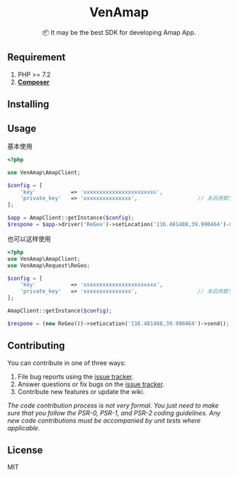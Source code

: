 <h1 align="center">VenAmap</h1>

<p align="center">📦 It may be the best SDK for developing Amap App.</p>

## Requirement

1. PHP >= 7.2
2. **[Composer](https://getcomposer.org/)**

## Installing


## Usage

基本使用

```php
<?php

use VenAmap\AmapClient;

$config = [
    'key'           => 'xxxxxxxxxxxxxxxxxxxxxxx',
    'private_key'   => 'xxxxxxxxxxxxxxx',                   // 未启用数字签名不用设置该项
];

$app = AmapClient::getInstance($config);
$respone = $app->driver('ReGeo')->setLocation('116.481488,39.990464')->send();

```

也可以这样使用

```php
<?php
use VenAmap\AmapClient;
use VenAmap\Request\ReGeo;

$config = [
    'key'           => 'xxxxxxxxxxxxxxxxxxxxxxx',
    'private_key'   => 'xxxxxxxxxxxxxxx',                   // 未启用数字签名不用设置该项
];

AmapClient::getInstance($config);

$respone = (new ReGeo())->setLocation('116.481488,39.990464')->send();

```

## Contributing

You can contribute in one of three ways:

1. File bug reports using the [issue tracker](https://github.com/cnjackven/venamap/issues).
2. Answer questions or fix bugs on the [issue tracker](https://github.com/cnjackven/venamap/issues).
3. Contribute new features or update the wiki.

_The code contribution process is not very formal. You just need to make sure that you follow the PSR-0, PSR-1, and PSR-2 coding guidelines. Any new code contributions must be accompanied by unit tests where applicable._

## License

MIT